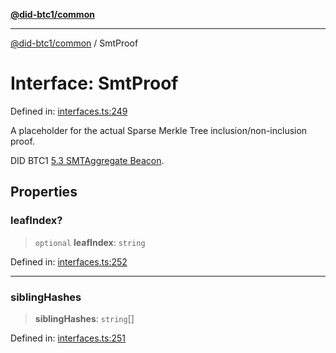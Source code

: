 [**@did-btc1/common**](../README.md)

***

[@did-btc1/common](../globals.md) / SmtProof

# Interface: SmtProof

Defined in: [interfaces.ts:249](https://github.com/dcdpr/did-btc1-js/blob/751aedd75738c26882a2149e644ae32b9e424707/packages/common/src/interfaces.ts#L249)

A placeholder for the actual Sparse Merkle Tree inclusion/non-inclusion proof.

DID BTC1
[5.3 SMTAggregate Beacon](https://dcdpr.github.io/did-btc1/#smtaggregate-beacon).

## Properties

### leafIndex?

> `optional` **leafIndex**: `string`

Defined in: [interfaces.ts:252](https://github.com/dcdpr/did-btc1-js/blob/751aedd75738c26882a2149e644ae32b9e424707/packages/common/src/interfaces.ts#L252)

***

### siblingHashes

> **siblingHashes**: `string`[]

Defined in: [interfaces.ts:251](https://github.com/dcdpr/did-btc1-js/blob/751aedd75738c26882a2149e644ae32b9e424707/packages/common/src/interfaces.ts#L251)
